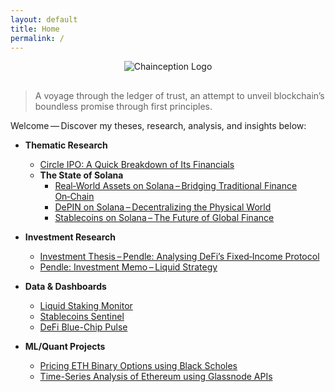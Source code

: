 ```yaml
---
layout: default
title: Home
permalink: /
---
```


<!-- Logo at the top -->
<p align="center">
  <img 
    src="{{'/assets/images/chainception-logo.png' | relative_url}}" 
    alt="Chainception Logo" 
    style="max-width:200px; margin-bottom:1rem;"
  />
</p>

> A voyage through the ledger of trust, an attempt to unveil blockchain’s boundless promise through first principles.

Welcome — Discover my theses, research, analysis, and insights below:

- **Thematic Research**
  - <a href="https://github.com/Pseud0n1nja/Investment-Theses-Research-and-Analysis/blob/main/Blockchain-Crypto%20Research%20%26%20Analysis/DeFi/StableCoins/Circle_IPO_Financial_Model.md" target="_blank" rel="noopener noreferrer">Circle IPO: A Quick Breakdown of Its Financials</a>
  - **The State of Solana**
    - <a href="https://www.papermark.com/view/cmd4qd8uy0001l404g1ibjb3l" target="_blank" rel="noopener noreferrer">Real‑World Assets on Solana – Bridging Traditional Finance On‑Chain</a>
    - <a href="https://www.papermark.com/view/cmd5atfkh0006jo049n83vp49" target="_blank" rel="noopener noreferrer">DePIN on Solana – Decentralizing the Physical World</a>
    - <a href="https://arpit-kr.medium.com/the-state-of-stablecoins-on-solana-powering-the-future-of-global-finance-37d73de293d2" target="_blank" rel="noopener noreferrer">Stablecoins on Solana – The Future of Global Finance</a>


- **Investment Research**
  - <a href="https://www.papermark.com/view/cmd5d525w0004l404cwximps6" target="_blank" rel="noopener noreferrer">Investment Thesis – Pendle: Analysing DeFi’s Fixed‑Income Protocol</a>
  - <a href="https://www.papermark.com/view/cmd4n80h50004jj04k353c3iv" target="_blank" rel="noopener noreferrer">Pendle: Investment Memo – Liquid Strategy</a>

- **Data & Dashboards**
  - <a href="https://app.glintanalytics.com/Sp1ff/dashboards/liquid‑staking‑monitor" target="_blank" rel="noopener noreferrer">Liquid Staking Monitor</a>
  - <a href="https://app.glintanalytics.com/Sp1ff/dashboards/stablecoin‑sentinel" target="_blank" rel="noopener noreferrer">Stablecoins Sentinel</a>
  - <a href="https://app.glintanalytics.com/Sp1ff/dashboards/defi-pulse:-blue-chip-health-monitor" target="_blank" rel="noopener noreferrer">DeFi Blue-Chip Pulse</a>

- **ML/Quant Projects**
  - <a href="https://github.com/Pseud0n1nja/CryptoQuant" target="_blank" rel="noopener noreferrer">Pricing ETH Binary Options using Black Scholes</a>
  - <a href="https://github.com/Pseud0n1nja/BlockAnalytics/tree/e05f1a0800ccdd8af61cd677244ab578ef75083a/GlassNode" target="_blank" rel="noopener noreferrer">Time-Series Analysis of Ethereum using Glassnode APIs</a>

<!--
*Last updated: {{ site.time | date: "%B %-d, %Y" }}*
-->
